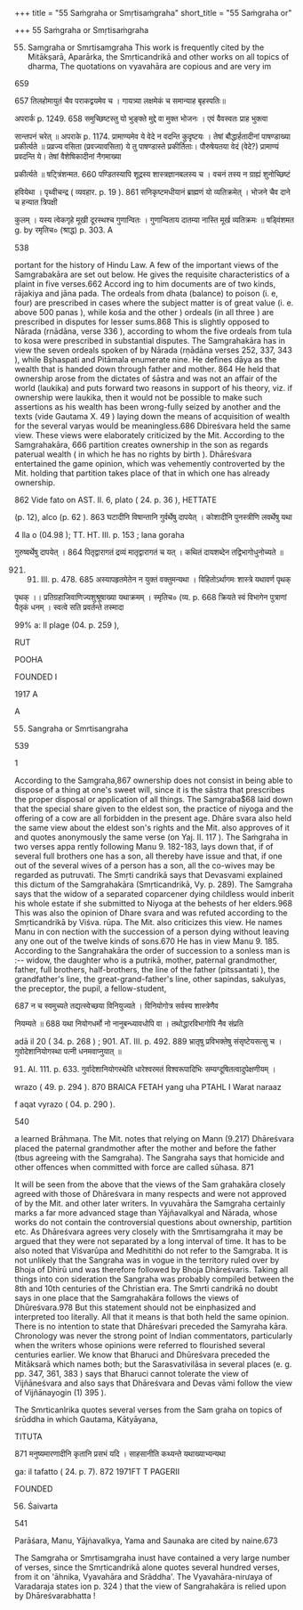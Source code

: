 +++
title = "55 Saṁgraha or Smṛtisaṁgraha"
short_title = "55 Saṁgraha or"

+++
55 Saṁgraha or Smṛtisaṁgraha


55. Samgraha or Smrtisamgraha This work is frequently cited by the Mitākṣarā, Aparārka, the Smṛticandrikā and other works on all topics of dharma, The quotations on vyavahāra are copious and are very im 

659 

657 तिलहोमायुतं चैव पराकद्वयमेव च । गायत्र्या लक्षमेकं च समान्याह बृहस्पतिः॥ 

अपरार्क p. 1249. 658 समुच्छिष्टस्तु यो भुङ्क्ते मुद्दे वा मुक्त भोजनः । एवं वैवस्वतः प्राह भुक्त्वा 

सान्तपनं चरेत् ॥ अपराके p. 1174. प्रामाण्यमेव ये वेदे न वदन्ति कुदृष्टयः । तेषां बौद्धार्हतादीनां पाषण्डाख्या प्रकीर्त्यते ॥ प्रव्रज्य वसिता (प्रवज्यावसिता) ये तु पाषण्डास्ते प्रकीर्तिताः। पौरुषेयतया वेदं (वेदे?) प्रामाण्यं प्रवदन्ति ये। तेषां वैशेषिकादीनां नैगमाख्या 

प्रकीर्त्यते ॥ षट्त्रिंशन्मत. 660 पण्डितस्यापि शूद्रस्य शास्त्रज्ञानबलस्य च । वचनं तस्य न ग्राह्यं शुनोच्छिष्टं 

हवियेथा । पृथ्वीचन्द्र ( व्यवहार. p. 19 ). 861 सनिकृष्टमधीयानं ब्राह्मणं यो व्यतिक्रमेत् । भोजने चैव दाने च हन्यात त्रिपक्षी 

कुलम् । यस्य त्वेकगृहे मूखी दूरस्थश्च गुणान्वितः । गुणान्विताय दातम्या नास्ति मूर्ख व्यतिक्रमः ॥ षड्विंशमत g. by रमृतिच० (श्राद्ध) p. 303. A 

538 



portant for the history of Hindu Law. A few of the important views of the Samgrabakāra are set out below. He gives the requisite characteristics of a plaint in five verses.662 Accord ing to him documents are of two kinds, rājakiya and jāna pada. The ordeals from dhata (balance) to poison (i. e, four) are prescribed in cases where the subject matter is of great value (i. e. above 500 panas ), while kośa and the other ) ordeals (in all three ) are prescribed in disputes for lesser sums.868 This is slightly opposed to Nārada (rnādāna, verse 336 ), according to whom the five ordeals from tula to kosa were prescribed in substantial disputes. The Samgrahakāra has in view the seven ordeals spoken of by Nārada (rṇādāna verses 252, 337, 343 ), while Bșhaspati and Pitāmala enumerate nine. He defines dāya as the wealth that is handed down through father and mother. 864 He held that ownership arose from the dictates of śāstra and was not an affair of the world (laukika) and puts forward two reasons in support of his theory, viz. if ownership were laukika, then it would not be possible to make such assertions as his wealth has been wrong-fully seized by another and the texts (vide Gautama X. 49 ) laying down the means of acquisition of wealth for the several varyas would be meaningless.686 Dbireśvara held the same view. These views were elaborately criticized by the Mit. According to the Samgrahakāra, 666 partition creates ownership in the son as regards paterual wealth ( in which he has no rights by birth ). Dhāreśvara entertained the game opinion, which was vehemently controverted by the Mit. holding that partition takes place of that in which one has already ownership. 

862 Vide fato on AST. II. 6, plato ( 24. p. 36 ), HETTATE 

(p. 12), alco (p. 62 ). 863 घटादीनि विषान्तानि गुर्वर्थेषु दापयेत् । कोशादीनि पुनस्त्रीणि लवर्थेषु यथा 

4 lla o (04.98 ); TT. HT. III. p. 153 ; lana goraha 

गुरुष्वर्थेषु दापयेत् । 864 पितृद्वारागतं द्रव्यं मातृद्वारागतं च यत् । कथितं दायशब्देन तद्विभागोधुनोच्यते ॥ 

921. 91. III. p. 478. 685 अस्यापहृतमेतेन न युक्तं वक्तुमन्यथा । विहितोऽर्थागमः शास्त्रे यथावर्ण पृथक् 

पृथक् ।। प्रतिग्रहाजिवाणिज्यशुश्रूषाख्या यथाक्रमम् । स्मृतिच० (व्य. p. 668 क्रियते स्वं विभागेन पुत्राणां पैतृकं धनम् । स्वत्वे सति प्रवर्तन्ते तस्मादा 

99% a: Il plage (04. p. 259 ), 

RUT 

POOHA 

FOUNDED I 

1917 A 

A 

55. Sangraha or Smrtisangraha 

539 

1 

According to the Samgraha,867 ownership does not consist in being able to dispose of a thing at one's sweet will, since it is the sāstra that prescribes the proper disposal or application of all things. The Samgraba$68 laid down that the special share given to the eldest son, the practice of niyoga and the offering of a cow are all forbidden in the present age. Dhāre svara also held the same view about the eldest son's rights and the Mit. also approves of it and quotes anonymously the same verse (on Yaj. II. 117 ). The Saṁgraha in two verses appa rently following Manu 9. 182-183, lays down that, if of several full brothers one has a son, all thereby have issue and that, if one out of the several wives of a person has a son, all the co-wives may be regarded as putruvati. The Smṛti candrikā says that Devasvami explained this dictum of the Samgrahakāra (Smṛticandrikā, Vy. p. 289). The Samgraha says that the widow of a separated coparcener dying childless would inberit his whole estate if she submitted to Niyoga at the behests of her elders.968 This was also the opinion of Dhare svara and was refuted according to the Smṛticandrikā by Viśva. rūpa. The Mit. also criticizes this view. He names Manu in con nection with the succession of a person dying without leaving any one out of the twelve kinds of sons.670 He has in view Manu 9. 185. According to the Sangrahakāra the order of succession to a sonless man is :-- widow, the daughter who is a putrikā, mother, paternal grandmother, father, full brothers, half-brothers, the line of the father (pitssantati ), the grandfather's line, the great-grand-father's line, other sapindas, sakulyas, the preceptor, the pupil, a fellow-student, 

687 न च स्वमुच्यते तद्यत्स्वेच्छया विनियुज्यते । विनियोगोत्र सर्वस्य शास्त्रेणैव 

नियम्यते ॥ 688 यथा नियोगधर्मो नो नानुबन्ध्यावधोपि वा । तथोद्धारविभागोपि नैव संप्रति 

adā il 20 ( 34. p. 268 ) ; 901. AT. III. p. 492. 889 भ्रातृषु प्रविभक्तेषु संसृष्टेयसत्सु च । गुवोदेशानियोगस्था पत्नी धनमवाप्नुयात् ॥ 

91. AI. 111. p. 633. गुर्वादेशानियोगस्थेति धारेश्वरमतं विश्वरूपादिभिः सम्यग्दूषितत्वादुपेक्षणीयम् । 

wrazo ( 49. p. 294 ). 870 BRAICA FETAH yang uha PTAHL I Warat naraaz 

f aqat vyrazo ( 04. p. 290 ). 

540 



a learned Brāhmaṇa. The Mit. notes that relying on Mann (9.217) Dhāreśvara placed the paternal grandmother after the mother and before the father (tbus agreeing with the Samgraha). The Sangraha says that homicide and other offences when committed with force are called sūhasa. 871 

It will be seen from the above that the views of the Sam grahakāra closely agreed with those of Dhāreśvara in many respects and were not approved of by the Mit. and other later writers. In vyuvahāra the Samgraha certainly marks a far more advanced stage than Yājñavalkyal and Nārada, whose works do not contain the controversial questions about ownership, partition etc. As Dhāreśvara agrees very closely with the Smrtisamgraha it may be argued that they were not separated by a long interval of time. It has to be also noted that Viśvarūpa and Medhitithi do not refer to the Samgraba. It is not unlikely that the Sangraha was in vogue in the territory ruled over by Bhoja of Dhirū und was therefore followed by Bhoja Dhāreśvaris. Taking all things into con sideration the Sangraha was probably compiled between the 8th and 10th centuries of the Christian era. The Smrti candrikā no doubt says in one place that the Samgrahakāra follows the views of Dhūreśvara.978 But this statement should not be einphasized and interpreted too literally. All that it means is that both held the same opinion. There is no intention to state that Dhāreśvari preceded the Samyraha kāra. Chronology was never the strong point of Indian commentators, particularly when the writers whose opinions were referred to flourished several centuries earlier. We know that Bharuci and Dhūreśvara preceded the Mitāksarā which names both; but the Sarasvativilāsa in several places (e. g. pp. 347, 361, 383 ) says that Bharuci cannot tolerate the view of Vijñāneśvara and also says that Dhāreśvara and Devas vāmi follow the view of Vijñānayogin (1) 395 ). 

The Smrticanlrika quotes several verses from the Sam graha on topics of śrūddha in which Gautama, Kātyāyana, 

TITUTA 

871 मनुष्यमारणादीनि कृतानि प्रसभं यदि । साहसानीति कथ्यन्ते यथाख्याभ्यन्यथा 

ga: il tafatto ( 24. p. 7). 872 1971FT T PAGERII 

FOUNDED 

56. Śaivarta 

541 

Parāśara, Manu, Yājṅavalkya, Yama and Saunaka are cited by naine.673 

The Samgraha or Smṛtisamgraha inust have contained a very large number of verses, since the Smṛticandrikā alone quotes several hundred verses, from it on 'āhnika, Vyavahāra and Srāddha'. The Vyavahāra-nirưaya of Varadaraja states ion p. 324 ) that the view of Sangrahakāra is relied upon by Dhāreśvarabhatta ! 
